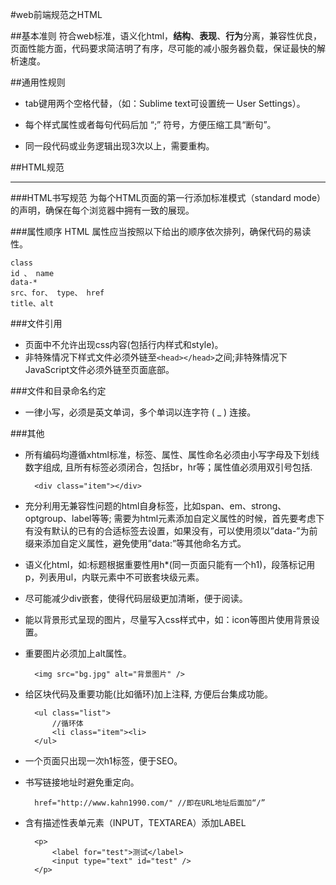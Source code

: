 #web前端规范之HTML

##基本准则
符合web标准，语义化html，**结构**、**表现**、**行为**分离，兼容性优良，页面性能方面，代码要求简洁明了有序，尽可能的减小服务器负载，保证最快的解析速度。

##通用性规则
* tab键用两个空格代替，（如：Sublime text可设置统一 User Settings）。

* 每个样式属性或者每句代码后加  “;” 符号，方便压缩工具“断句”。

* 同一段代码或业务逻辑出现3次以上，需要重构。

##HTML规范
<br />
***

###HTML书写规范
为每个HTML页面的第一行添加标准模式（standard mode）的声明，确保在每个浏览器中拥有一致的展现。

###属性顺序
HTML 属性应当按照以下给出的顺序依次排列，确保代码的易读性。

	class
	id 、 name
	data-*
	src、for、 type、 href
	title、alt

###文件引用
* 页面中不允许出现css内容(包括行内样式和style)。
* 非特殊情况下样式文件必须外链至`<head></head>`之间;非特殊情况下JavaScript文件必须外链至页面底部。

###文件和目录命名约定
* 一律小写，必须是英文单词，多个单词以连字符 ( _ ) 连接。

###其他

* 所有编码均遵循xhtml标准，标签、属性、属性命名必须由小写字母及下划线数字组成, 且所有标签必须闭合，包括br，hr等；属性值必须用双引号包括.

		<div class="item"></div>

* 充分利用无兼容性问题的html自身标签，比如span、em、strong、optgroup、label等等; 需要为html元素添加自定义属性的时候，首先要考虑下有没有默认的已有的合适标签去设置，如果没有，可以使用须以”data-”为前缀来添加自定义属性，避免使用”data:”等其他命名方式。

* 语义化html，如:标题根据重要性用h*(同一页面只能有一个h1)，段落标记用p，列表用ul，内联元素中不可嵌套块级元素。

* 尽可能减少div嵌套，使得代码层级更加清晰，便于阅读。

* 能以背景形式呈现的图片，尽量写入css样式中，如：icon等图片使用背景设置。

* 重要图片必须加上alt属性。

		<img src="bg.jpg" alt="背景图片" />

* 给区块代码及重要功能(比如循环)加上注释, 方便后台集成功能。

		<ul class="list">
			//循环体
			<li class="item"><li>
		</ul>

* 一个页面只出现一次h1标签，便于SEO。
* 书写链接地址时避免重定向。

		href="http://www.kahn1990.com/" //即在URL地址后面加“/”

* 含有描述性表单元素（INPUT，TEXTAREA）添加LABEL

		<p>
    		<label for="test">测试</label>
    		<input type="text" id="test" />
		</p>




